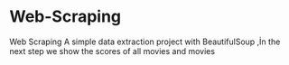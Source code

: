 # Web-Scraping
Web Scraping
A simple data extraction project with BeautifulSoup
,İn the next step we show the scores of all movies and movies

